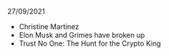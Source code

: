 27/09/2021

- Christine Martinez
- Elon Musk and Grimes have broken up
- Trust No One: The Hunt for the Crypto King